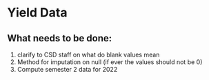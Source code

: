 # Yield Data

## What needs to be done: 
1. clarify to CSD staff on what do blank values mean 
2. Method for imputation on null (if ever the values should not be 0) 
3. Compute semester 2 data for 2022
